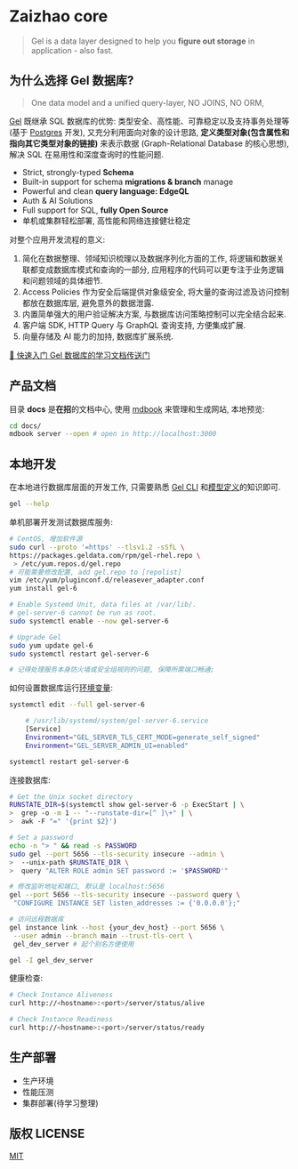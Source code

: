 # Zaizhao core

> Gel is a data layer designed to help you **figure out storage** in application - also fast.

## 为什么选择 Gel 数据库?

> One data model and a unified query-layer, NO JOINS, NO ORM, 

[Gel](https://geldata.com) 既继承 SQL 数据库的优势: 类型安全、高性能、可靠稳定以及支持事务处理等 (基于 [Postgres](https://www.postgresql.org/) 开发), 又充分利用面向对象的设计思路, **定义类型对象(包含属性和指向其它类型对象的链接)** 来表示数据 (Graph-Relational Database 的核心思想), 解决 SQL 在易用性和深度查询时的性能问题.

- Strict, strongly-typed **Schema**
- Built-in support for schema **migrations & branch** manage
- Powerful and clean **query language: EdgeQL**
- Auth & AI Solutions
- Full support for SQL, **fully Open Source**
- 单机或集群轻松部署, 高性能和网络连接健壮稳定

对整个应用开发流程的意义:

1. 简化在数据整理、领域知识梳理以及数据序列化方面的工作, 将逻辑和数据关联都变成数据库模式和查询的一部分, 应用程序的代码可以更专注于业务逻辑和问题领域的具体细节.
2. Access Policies 作为安全后端提供对象级安全, 将大量的查询过滤及访问控制都放在数据库层, 避免意外的数据泄露.
3. 内置简单强大的用户验证解决方案, 与数据库访问策略控制可以完全结合起来.
4. 客户端 SDK, HTTP Query 与 GraphQL 查询支持, 方便集成扩展.
5. 向量存储及 AI 能力的加持, 数据库扩展系统.

[📌 快速入门 Gel 数据库的学习文档传送门](https://zaizhao.github.io/core/gel/index.html)

## 产品文档

目录 **docs** 是**在招**的文档中心, 使用 [mdbook](https://rust-lang.github.io/mdBook/) 来管理和生成网站, 本地预览:

```bash
cd docs/
mdbook server --open # open in http://localhost:3000
```

## 本地开发

在本地进行数据库层面的开发工作, 只需要熟悉 [Gel CLI](https://zaizhao.github.io/core/gel/cli.html) 和[模型定义](https://zaizhao.github.io/core/gel/schema.html)的知识即可.

```bash
gel --help
```

单机部署开发测试数据库服务:

```bash
# CentOS, 增加软件源
sudo curl --proto '=https' --tlsv1.2 -sSfL \
https://packages.geldata.com/rpm/gel-rhel.repo \
 > /etc/yum.repos.d/gel.repo
# 可能需要修改配置, add gel.repo to [repolist]
vim /etc/yum/pluginconf.d/releasever_adapter.conf
yum install gel-6

# Enable Systemd Unit, data files at /var/lib/.
# gel-server-6 cannot be run as root.
sudo systemctl enable --now gel-server-6 

# Upgrade Gel
sudo yum update gel-6
sudo systemctl restart gel-server-6

# 记得处理服务本身防火墙或安全组规则的问题, 保障所需端口畅通;
```

如何设置数据库运行[环境变量](https://docs.geldata.com/reference/reference/environment#ref-reference-environment):

```bash
systemctl edit --full gel-server-6

    # /usr/lib/systemd/system/gel-server-6.service
    [Service]
    Environment="GEL_SERVER_TLS_CERT_MODE=generate_self_signed"
    Environment="GEL_SERVER_ADMIN_UI=enabled"

systemctl restart gel-server-6
```

连接数据库:

```bash
# Get the Unix socket directory
RUNSTATE_DIR=$(systemctl show gel-server-6 -p ExecStart | \
>  grep -o -m 1 -- "--runstate-dir=[^ ]\+" | \
>  awk -F "=" '{print $2}')

# Set a password
echo -n "> " && read -s PASSWORD
sudo gel --port 5656 --tls-security insecure --admin \
>  --unix-path $RUNSTATE_DIR \
>  query "ALTER ROLE admin SET password := '$PASSWORD'"

# 修改监听地址和端口, 默认是 localhost:5656
gel --port 5656 --tls-security insecure --password query \
 "CONFIGURE INSTANCE SET listen_addresses := {'0.0.0.0'};"

# 访问远程数据库
gel instance link --host {your_dev_host} --port 5656 \
 --user admin --branch main --trust-tls-cert \
 gel_dev_server # 起个别名方便使用

gel -I gel_dev_server
```

健康检查:

```bash
# Check Instance Aliveness
curl http://<hostname>:<port>/server/status/alive

# Check Instance Readiness
curl http://<hostname>:<port>/server/status/ready
```

## 生产部署

- 生产环境
- 性能压测
- 集群部署(待学习整理)

## 版权 LICENSE

[MIT](./LICENSE)






